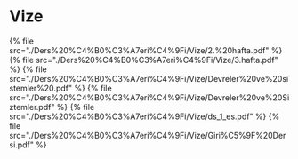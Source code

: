 # Vize

<!--Index-->

{% file src="./Ders%20%C4%B0%C3%A7eri%C4%9Fi/Vize/2.%20hafta.pdf" %}
{% file src="./Ders%20%C4%B0%C3%A7eri%C4%9Fi/Vize/3.hafta.pdf" %}
{% file src="./Ders%20%C4%B0%C3%A7eri%C4%9Fi/Vize/Devreler%20ve%20sistemler%20.pdf" %}
{% file src="./Ders%20%C4%B0%C3%A7eri%C4%9Fi/Vize/Devreler%20ve%20Siztemler.pdf" %}
{% file src="./Ders%20%C4%B0%C3%A7eri%C4%9Fi/Vize/ds_1_es.pdf" %}
{% file src="./Ders%20%C4%B0%C3%A7eri%C4%9Fi/Vize/Giri%C5%9F%20Dersi.pdf" %}

<!--Index-->
